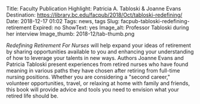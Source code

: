 Title: Faculty Publication Highlight: Patricia A. Tabloski & Joanne Evans 
Destination: https://library.bc.edu/facpub/2018/Oct/tabloski-redefining/
Date: 2018-12-17 01:02
Tags: news, tags 
Slug: facpub-tabloski-redefining-retirement
Expired: no
ShowText: yes
Image_alt: Professor Tabloski during her interview
Image_thumb: 2018-12/tab-thumb.png

<em>Redefining Retirement For Nurses</em> will help expand your ideas of retirement by sharing opportunities available to you and enhancing your understanding of how to leverage your talents in new ways. Authors Joanne Evans and Patricia Tabloski present experiences from retired nurses who have found meaning in various paths they have chosen after retiring from full-time nursing positions. Whether you are considering a "second career," volunteer opportunities, travel, or relaxing at home with family and friends, this book will provide advice and tools you need to envision what your retired life should be. 